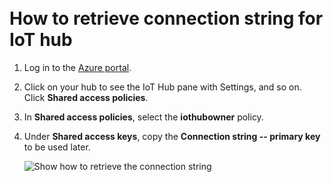 <br />
<br />

# How to retrieve connection string for IoT hub

1. Log in to the [Azure portal](https://portal.azure.com). 

1. Click on your hub to see the IoT Hub pane with Settings, and so on. Click **Shared access policies**.
   
1. In **Shared access policies**, select the **iothubowner** policy. 

1. Under **Shared access keys**, copy the **Connection string -- primary key** to be used later.

    ![Show how to retrieve the connection string](https://raw.githubusercontent.com/wiki/Microsoft/vscode-azure-iot-toolkit/images/iot-hub-get-connection-string.png)

